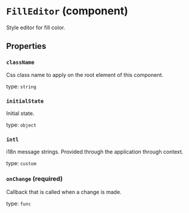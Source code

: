 `FillEditor` (component)
========================

Style editor for fill color.

Properties
----------

### `className`

Css class name to apply on the root element of this component.

type: `string`


### `initialState`

Initial state.

type: `object`


### `intl`

i18n message strings. Provided through the application through context.

type: `custom`


### `onChange` (required)

Callback that is called when a change is made.

type: `func`

